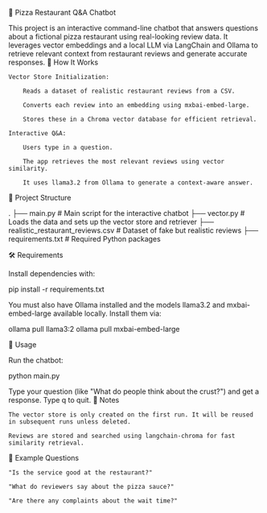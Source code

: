 🍕 Pizza Restaurant Q&A Chatbot

This project is an interactive command-line chatbot that answers questions about a fictional pizza restaurant using real-looking review data. It leverages vector embeddings and a local LLM via LangChain and Ollama to retrieve relevant context from restaurant reviews and generate accurate responses.
🧠 How It Works

    Vector Store Initialization:

        Reads a dataset of realistic restaurant reviews from a CSV.

        Converts each review into an embedding using mxbai-embed-large.

        Stores these in a Chroma vector database for efficient retrieval.

    Interactive Q&A:

        Users type in a question.

        The app retrieves the most relevant reviews using vector similarity.

        It uses llama3.2 from Ollama to generate a context-aware answer.

📁 Project Structure

.
├── main.py                      # Main script for the interactive chatbot
├── vector.py                    # Loads the data and sets up the vector store and retriever
├── realistic_restaurant_reviews.csv  # Dataset of fake but realistic reviews
├── requirements.txt             # Required Python packages

🛠 Requirements

Install dependencies with:

pip install -r requirements.txt

You must also have Ollama installed and the models llama3.2 and mxbai-embed-large available locally. Install them via:

ollama pull llama3:2
ollama pull mxbai-embed-large

🚀 Usage

Run the chatbot:

python main.py

Type your question (like "What do people think about the crust?") and get a response. Type q to quit.
📌 Notes

    The vector store is only created on the first run. It will be reused in subsequent runs unless deleted.

    Reviews are stored and searched using langchain-chroma for fast similarity retrieval.

📄 Example Questions

    "Is the service good at the restaurant?"

    "What do reviewers say about the pizza sauce?"

    "Are there any complaints about the wait time?"
